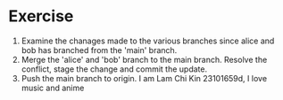 # Exercise

1. Examine the chanages made to the various branches since alice and bob has branched from the 'main' branch.
2. Merge the 'alice' and 'bob' branch to the main branch. Resolve the conflict, stage the change and commit the update.
3. Push the main branch to origin.
I am Lam Chi Kin 23101659d, I love music and anime